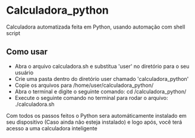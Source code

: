 # Calculadora_python

Calculadora automatizada feita em Python, usando automação com shell script

## Como usar
 
  - Abra o arquivo calculadora.sh e substitua 'user' no diretório para o seu usuário
  - Crie uma pasta dentro do diretório user chamado 'calculadora_python'
  - Copie os arquivos para /home/user/calculadora_python/
  - Abra o terminal e digite o seguinte comando: cd /calculadora_python/
  - Execute o seguinte comando no terminal para rodar o arquivo: ./calculadora.sh

Com todos os passos feitos o Python sera automáticamente instalado em seu dispositivo (Caso ainda não esteja instalado) e logo após, você terá acesso a uma calculadora inteligente
